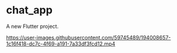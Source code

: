 # chat_app

A new Flutter project.

https://user-images.githubusercontent.com/59745489/194008657-1c16f418-dc7c-4f69-a191-7a33df3fcd12.mp4
